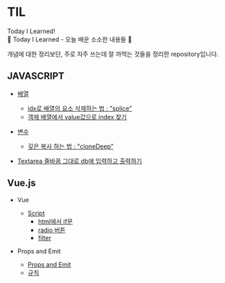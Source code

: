 # TIL
Today I Learned! <br>
:ant: Today I Learned - 오늘 배운 소소한 내용들 :ant:

개념에 대한 정리보단, 주로 자주 쓰는데 잘 까먹는 것들을 정리한 repository입니다.


## JAVASCRIPT
* <a href="https://github.com/rocher71/TIL/blob/main/Javascript/javascript.md#%EB%B0%B0%EC%97%B4">배열</a>
  * <a href="https://github.com/rocher71/TIL/blob/main/Javascript/javascript.md#idx%EB%A1%9C-%EB%B0%B0%EC%97%B4%EC%9D%98-%EC%9A%94%EC%86%8C-%EC%82%AD%EC%A0%9C%ED%95%98%EB%8A%94-%EB%B2%95--splice">idx로 배열의 요소 삭제하는 법 : "splice"</a>
  * <a href="https://github.com/rocher71/TIL/blob/main/Javascript/javascript.md#%EA%B0%9D%EC%B2%B4-%EB%B0%B0%EC%97%B4%EC%97%90%EC%84%9C-value%EA%B0%92%EC%9C%BC%EB%A1%9C-index-%EC%B0%BE%EA%B8%B0">객체 배열에서 value값으로 index 찾기</a>

* <a href="https://github.com/rocher71/TIL/blob/main/Javascript/javascript.md#%EB%B3%80%EC%88%98">변수</a>
  * <a href="https://github.com/rocher71/TIL/blob/main/Javascript/javascript.md#%EA%B9%8A%EC%9D%80-%EB%B3%B5%EC%82%AC-%ED%95%98%EB%8A%94-%EB%B2%95--clonedeep">깊은 복사 하는 법 : "cloneDeep"</a>

* <a href="https://github.com/rocher71/TIL/blob/main/Javascript/javascript.md#textarea-%EC%A4%84%EB%B0%94%EA%BF%88-%EA%B7%B8%EB%8C%80%EB%A1%9C-db%EC%97%90-%EC%9E%85%EB%A0%A5%ED%95%98%EA%B3%A0-%EC%B6%9C%EB%A0%A5%ED%95%98%EA%B8%B0">Textarea 줄바꿈 그대로 db에 입력하고 출력하기</a>


## Vue.js
* Vue
  * <a href="https://github.com/rocher71/TIL/blob/main/Vue/Vue.md#javascript"> Script </a>
    * <a href="https://github.com/rocher71/TIL/blob/main/Vue/Vue.md#html%EC%97%90%EC%84%9C-if%EB%AC%B8">html에서 if문</a>
    * <a href="https://github.com/rocher71/TIL/blob/main/Vue/Vue.md#radio%EB%B2%84%ED%8A%BC"> radio 버튼 </a>
    * <a href="https://github.com/rocher71/TIL/blob/main/Vue/Vue.md#filter"> filter </a>

* Props and Emit
  * <a href="https://github.com/rocher71/TIL/blob/main/Vue/props_emit.md#props--emit">Props and Emit</a>
  * <a href="https://github.com/rocher71/TIL/blob/main/Vue/props_emit.md#%EA%B7%9C%EC%B9%99">규칙</a>
